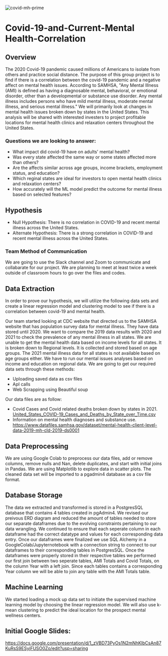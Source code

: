 ![covid-mh-prime](https://user-images.githubusercontent.com/98566486/178073212-c4bd7c12-8c4b-4964-8dcd-a857379149c3.jpg)

# Covid-19-and-Current-Mental Health-Correlation
## Overview 
The 2020 Covid-19 pandemic caused millions of Americans to isolate from others and practice social distance. The purpose of this group project is to find if there is a correlation between the covid-19 pandemic and a negative affect on mental health issues. According to SAMHSA, "Any Mental Illness (AMI) is defined as having a diagnosable mental, behavioral, or emotional disorder, other than a developmental or substance use disorder. Any mental illness includes persons who have mild mental illness, moderate mental illness, and serious mental illness." We will primarily look at changes in mental health issues broken down by states in the United States. This analysis will be shared with interested investers to project profitable locations for mental health clinics and relaxation centers throughout the United States.
 

### Questions we are looking to answer:

* What impact did covid-19 have on adults' mental health?  
* Was every state affected the same way or some states affected more than others? 
* Are the affects similar across age groups, income brackets, employment status, and education?
* Which reginal states are ideal for investors to open mental health clinics and relaxation centers?
* How accurately will the ML model predict the outcome for mental illness based on selected features?

## Hypothesis

* Null Hypothesis:  There is no correlation in COVID-19 and recent mental illness across the United States.
* Alternate Hypothesis:  There is a strong correlation in COVID-19 and recent mental illness across the United States.

### Team Method of Communication

We are going to use the Slack channel and Zoom to communicate and collabarate for our project. We are planning to meet at least twice a week outside of classroom hours to go over the files and codes.


## Data Extraction
In order to prove our hypothesis, we will utilize the following data sets and create a linear regression model and clustering model to see if there is a correlation between covid-19 and mental health. 

Our team started looking at CDC website that directed us to the SAMHSA website that has population survey data for mental illness. They have data stored until 2020.  We want to compare the 2019 data results with 2020 and 2021 to check the prevalence of any mental illness in all states.  We are unable to get the mental health data based on income levels for all states.  It is broken down to Regional levels. It is collected and stored based on age groups.  The 2021 mental illness data for all states is not available based on age groups either.   We have to run our mental issues analyses based on income and education on regional data.  We are going to get our required data sets through these methods:

* Uploading saved data as csv files
* ApI calls
* Web Scrapping using Beautiful soup

Our data files are as follow:

* Covid Cases and Covid related deaths broken down by states in 2021. [United_States_COVID-19_Cases_and_Deaths_by_State_over_Time.csv](https://github.com/ussyed11/Covid-19-Impact-on-Depression-in-USA/files/9073569/United_States_COVID-19_Cases_and_Deaths_by_State_over_Time.csv)
* Information on mental health diagnoses and substance use. https://www.datafiles.samhsa.gov/dataset/mental-health-client-level-data-2019-mh-cld-2019-ds0001

## Data Preprocessing

We are using Google Colab to preprocess our data files, add or remove columns, remove nulls and Nan, delete duplicates, and start with initial joins in Pandas. We are using Matplotlib to explore data in scatter plots. The cleaned data set will be imported to a pgadmin4 database as a csv file format.

## Database Storage

The data we extracted and transformed is stored in a PostgresSQL database that contains 4 tables created in pgAdmin4. We revised our preivous ERD diagram and reduced the amount of tables needed to store our separate dataframes due to the evolving constraints pertaining to our data wrangling. We continued to ensure that each seperate column in each dataframe had the correct datatype and values for each corresponding data entry. Once our dataframes were finalized we use SQL Alchemy in a GoogleColab/Jupyternotebook with a connection string to connect to our dataframes to their corresponding tables in PostgresSQL. Once the dataframes were properly stored in their respective tables we performed our first join between two seperate tables, AMI Totals and Covid Totals, on the column Year with a left join. Since each tables contains a corresponding Year column we will be able to join any table with the AMI Totals table.

## Machine Learning

We started loading a mock up data set to initiate the supervised machine learning model by choosing the linear regression model.  We will also use k-mean clustering to predict the ideal location for the prospect mental wellness centers.

## Initial Google Slides:

https://docs.google.com/presentation/d/1_zVBD73PyOs1N2mNhKlbCsAn87KuRsS9ESyjFUSO0Zo/edit?usp=sharing





